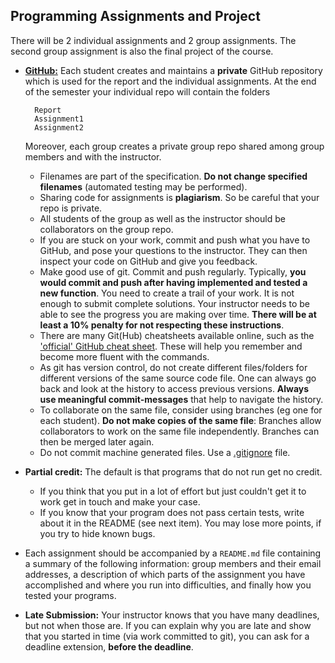 ## Programming Assignments and Project

There will be 2 individual assignments and 2 group assignments. The second group assignment is also the final project of the course.

- **[GitHub:](https://github.com)** Each student creates and maintains a **private** GitHub repository which is used for the report and the individual assignments. At the end of the semester your individual repo will contain the folders

        Report
        Assignment1
        Assignment2

  Moreover, each group creates a private group repo shared among group members and with the instructor.
  - Filenames are part of the specification. **Do not change specified filenames** (automated testing may be performed).
  - Sharing code for assignments is **plagiarism**. So be careful that your repo is private.
  - All students of the group as well as the instructor should be collaborators on the group repo.
  - If you are stuck on your work, commit and push what you have to GitHub, and pose your questions to the instructor. They can then inspect your code on GitHub and give you feedback.
  - Make good use of git. Commit and push regularly. Typically, **you would commit and push after having implemented and tested a new function**. You need to create a trail of your work. It is not enough to submit complete solutions. Your instructor needs to be able to see the progress you are making over time. **There will be at least a 10% penalty for not respecting these instructions**.
  - There are many Git(Hub) cheatsheets available online, such as the ['official' GitHub cheat sheet](https://education.github.com/git-cheat-sheet-education.pdf). These will help you remember and become more fluent with the commands.
  - As git has version control, do not create different files/folders for different versions of the same source code file. One can always go back and look at the history to access previous versions. **Always use meaningful commit-messages** that help to navigate the history. 
  - To collaborate on the same file, consider using branches (eg one for each student). **Do not make copies of the same file**: Branches allow collaborators to work on the same file independently. Branches can then be merged later again. 
  - Do not commit machine generated files. Use a [.gitignore](https://git-scm.com/docs/gitignore) file.
- **Partial credit:** The default is that programs that do not run get no credit. 
  - If you think that you put in a lot of effort but just couldn't get it to work get in touch and make your case. 
  - If you know that your program does not pass certain tests, write about it in the README (see next item). You may lose more points, if you try to hide known bugs. 
- Each assignment should be accompanied by a `README.md` file containing a summary of the following information: group members and their email addresses, a description of which parts of the assignment you have accomplished and where you run into difficulties, and finally how you tested your programs.
- **Late Submission:** Your instructor knows that you have many deadlines, but not when those are. If you can explain why you are late and show that you started in time (via work committed to git), you can ask for a deadline extension, **before the deadline**. 


